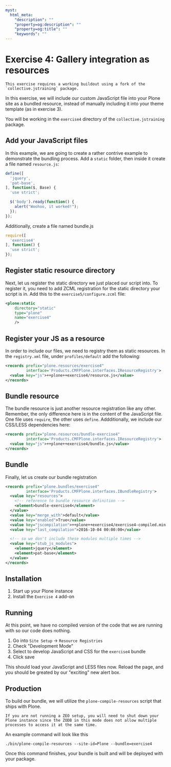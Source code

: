 ```yaml
---
myst:
  html_meta:
    "description": ""
    "property=og:description": ""
    "property=og:title": ""
    "keywords": ""
---
```


# Exercise 4: Gallery integration as resources

```{warning}
This exercise requires a working buildout using a fork of the `collective.jstraining` package.
```

In this exercise, we will include our custom JavaScript file into your Plone site as a bundled resource, instead of manually including it into your theme template (as in exercise 3).

You will be working in the `exercise4` directory of the `collective.jstraining` package.

## Add your JavaScript files

In this example, we are going to create a rather contrive example to demonstrate the bundling process.
Add a `static` folder, then inside it create a file named `resource.js`:

```javascript
define([
  'jquery',
  'pat-base',
], function($, Base) {
  'use strict';

  $('body').ready(function() {
    alert("Woohoo, it worked!");
  });
});
```

Additionally, create a file named bundle.js

```javascript
require([
  'exercise4'
], function() {
  'use strict';
});
```

## Register static resource directory

Next, let us register the static directory we just placed our script into.
To register it, you need to add ZCML registration for the static directory your script is in.
Add this to the `exercise5/configure.zcml` file:

```xml
<plone:static
    directory="static"
    type="plone"
    name="exercise4"
    />
```

## Register your JS as a resource

In order to include our files, we need to registry them as static resources.
In the `registry.xml` file, under `profiles/default` add the following:

```xml
<records prefix="plone.resources/exercise4"
         interface='Products.CMFPlone.interfaces.IResourceRegistry'>
  <value key="js">++plone++exercise4/resource.js</value>
</records>
```

## Bundle resource

The bundle resource is just another resource registration like any other.
Remember, the only difference here is in the content of the JavaScript file.
One file uses `require`, the other uses `define`.
Addditionally, we include our CSS/LESS dependencies here:

```xml
<records prefix="plone.resources/bundle-exercise4"
         interface='Products.CMFPlone.interfaces.IResourceRegistry'>
  <value key="js">++plone++exercise4/bundle.js</value>
</records>
```

## Bundle

Finally, let us create our bundle registration

```xml
<records prefix="plone.bundles/exercise4"
         interface='Products.CMFPlone.interfaces.IBundleRegistry'>
  <value key="resources">
    <!-- reference to bundle resource definition -->
    <element>bundle-exercise4</element>
  </value>
  <value key="merge_with">default</value>
  <value key="enabled">True</value>
  <value key="jscompilation">++plone++exercise4/exercise4-compiled.min.js</value>
  <value key="last_compilation">2016-10-04 00:00:00</value>

  <!-- so we don't include these modules multiple times -->
  <value key="stub_js_modules">
    <element>jquery</element>
    <element>pat-base</element>
  </value>
</records>
```

## Installation

1. Start up your Plone instance
2. Install the `Exercise 4` add-on

## Running

At this point, we have no compiled version of the code that we are running with so our code does nothing.

1. Go into `Site Setup` -> `Resource Registries`
2. Check "Development Mode"
3. Select to develop JavaScript and CSS for the `exercise4` bundle
4. Click save

This should load your JavaScript and LESS files now.
Reload the page, and you should be greated by our "exciting" new alert box.

## Production

To build our bundle, we will utilize the `plone-compile-resources` script that ships with Plone.

```{warning}
If you are not running a ZEO setup, you will need to shut down your Plone instance since the ZODB in this mode does not allow multiple processes to access it at the same time.
```

An example command will look like this

```shell
./bin/plone-compile-resources --site-id=Plone --bundle=exercise4
```

Once this command finishes, your bundle is built and will be deployed with your package.
